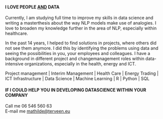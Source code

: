 #### I LOVE PEOPLE <ins>AND</ins> DATA

Currently, I am studying full time to improve my skills in data science and writing a masterthesis about the way NLP models make use of analogies. I love to broaden my knowledge further in the area of NLP, especially within healthcare. 

In the past 14 years, I helped to find solutions in projects, where others did not see them anymore. I did this by identifying the problems using data and seeing the possibilities in you, your employees and colleagues. I have a background in different project and changemanagement roles within data-intensive organizations, especially in the health, energy and ICT.

Project management | Interim Management | Health Care | Energy Trading | ICT Infrastructure | Data Science  | Machine Learning | R | Python | SQL

#### IF I COULD HELP YOU IN DEVELOPING DATASCIENCE WITHIN YOUR COMPANY

Call me 06 546 560 63 <br />
E-mail me mathilde@terveen.eu

